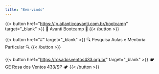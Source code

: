 ```yaml
---
title: "Bem-vindo"
---
```

{{< button href="https://lp.atlanticoavanti.com.br/bootcamp" target="_blank" >}}
🚀 Avanti Bootcamp 🚀
{{< /button >}}
<br/>
<br/>
{{< button href="#" target="_blank" >}}
🔍 Pesquisa Aulas e Mentoria Particular 🔍
{{< /button >}}
<br/>
<br/>
{{< button href="https://rosadosventos433.org.br" target="_blank" >}}
🏕 GE Rosa dos Ventos 433/SP 🏕
{{< /button >}}